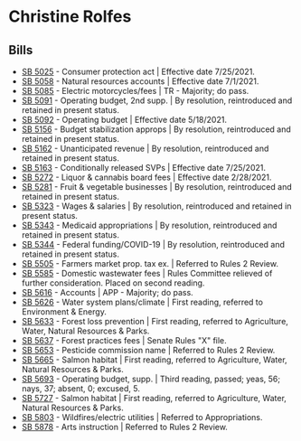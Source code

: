 # Christine Rolfes
## Bills
* [SB 5025](/bill/2021-22/sb/5025/) - Consumer protection act | Effective date 7/25/2021.
* [SB 5058](/bill/2021-22/sb/5058/) - Natural resources accounts | Effective date 7/1/2021.
* [SB 5085](/bill/2021-22/sb/5085/) - Electric motorcycles/fees | TR - Majority; do pass.
* [SB 5091](/bill/2021-22/sb/5091/) - Operating budget, 2nd supp. | By resolution, reintroduced and retained in present status.
* [SB 5092](/bill/2021-22/sb/5092/) - Operating budget | Effective date 5/18/2021.
* [SB 5156](/bill/2021-22/sb/5156/) - Budget stabilization approps | By resolution, reintroduced and retained in present status.
* [SB 5162](/bill/2021-22/sb/5162/) - Unanticipated revenue | By resolution, reintroduced and retained in present status.
* [SB 5163](/bill/2021-22/sb/5163/) - Conditionally released SVPs | Effective date 7/25/2021.
* [SB 5272](/bill/2021-22/sb/5272/) - Liquor & cannabis board fees | Effective date 2/28/2021.
* [SB 5281](/bill/2021-22/sb/5281/) - Fruit & vegetable businesses | By resolution, reintroduced and retained in present status.
* [SB 5323](/bill/2021-22/sb/5323/) - Wages & salaries | By resolution, reintroduced and retained in present status.
* [SB 5343](/bill/2021-22/sb/5343/) - Medicaid appropriations | By resolution, reintroduced and retained in present status.
* [SB 5344](/bill/2021-22/sb/5344/) - Federal funding/COVID-19 | By resolution, reintroduced and retained in present status.
* [SB 5505](/bill/2021-22/sb/5505/) - Farmers market prop. tax ex. | Referred to Rules 2 Review.
* [SB 5585](/bill/2021-22/sb/5585/) - Domestic wastewater fees | Rules Committee relieved of further consideration.  Placed on second reading.
* [SB 5616](/bill/2021-22/sb/5616/) - Accounts | APP - Majority; do pass.
* [SB 5626](/bill/2021-22/sb/5626/) - Water system plans/climate | First reading, referred to Environment & Energy.
* [SB 5633](/bill/2021-22/sb/5633/) - Forest loss prevention | First reading, referred to Agriculture, Water, Natural Resources & Parks.
* [SB 5637](/bill/2021-22/sb/5637/) - Forest practices fees | Senate Rules "X" file.
* [SB 5653](/bill/2021-22/sb/5653/) - Pesticide commission name | Referred to Rules 2 Review.
* [SB 5665](/bill/2021-22/sb/5665/) - Salmon habitat | First reading, referred to Agriculture, Water, Natural Resources & Parks.
* [SB 5693](/bill/2021-22/sb/5693/) - Operating budget, supp. | Third reading, passed; yeas, 56; nays, 37; absent, 0; excused, 5.
* [SB 5727](/bill/2021-22/sb/5727/) - Salmon habitat | First reading, referred to Agriculture, Water, Natural Resources & Parks.
* [SB 5803](/bill/2021-22/sb/5803/) - Wildfires/electric utilities | Referred to Appropriations.
* [SB 5878](/bill/2021-22/sb/5878/) - Arts instruction | Referred to Rules 2 Review.
